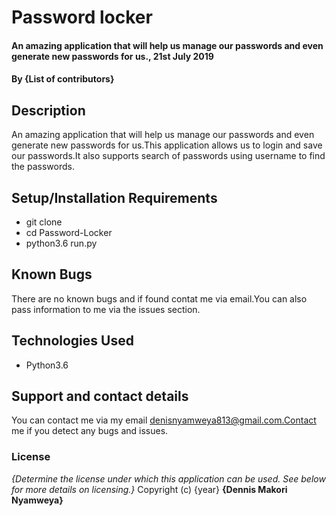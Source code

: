 # Password locker
#### An amazing application that will help us manage our passwords and even generate new passwords for us., 21st July 2019
#### By **{List of contributors}**
## Description
An amazing application that will help us manage our passwords and even generate new passwords for us.This application allows us to login and save our passwords.It also supports search of passwords using username to find the passwords.
## Setup/Installation Requirements
* git clone
* cd Password-Locker
* python3.6 run.py
## Known Bugs
There are no known bugs and if found contat me via email.You can also pass information to me via the issues section.
## Technologies Used
* Python3.6
## Support and contact details
You can contact me via my email denisnyamweya813@gmail.com.Contact me if you detect any bugs and issues.
### License
*{Determine the license under which this application can be used.  See below for more details on licensing.}*
Copyright (c) {year} **{Dennis Makori Nyamweya}**